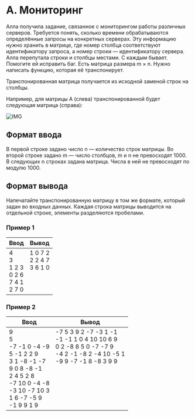 # A. Мониторинг

Алла получила задание, связанное с мониторингом работы различных серверов. 
Требуется понять, сколько времени обрабатываются определённые запросы на конкретных серверах. 
Эту информацию нужно хранить в матрице, где номер столбца соответствуют идентификатору запроса, а номер строки — идентификатору сервера. Алла перепутала строки и столбцы местами. С каждым бывает. 
Помогите ей исправить баг.
Есть матрица размера m × n. Нужно написать функцию, которая её транспонирует.

Транспонированная матрица получается из исходной заменой строк на столбцы.

Например, для матрицы А (слева) транспонированной будет следующая матрица (справа):

![IMG](https://contest.yandex.ru/testsys/statement-image?imageId=69ff475b66bdbc91024d48b48ee588d5a58645a20b1433663a9e7981bef14e3d)

## Формат ввода

В первой строке задано число n — количество строк матрицы.
Во второй строке задано m — число столбцов, m и n не превосходят 1000. В следующих n строках задана матрица. Числа в ней не превосходят по модулю 1000.

## Формат вывода

Напечатайте транспонированную матрицу в том же формате, который задан во входных данных. Каждая строка матрицы выводится на отдельной строке, элементы разделяются пробелами.

### Пример 1

<table>
  <thead>
     <tr>
        <th>Ввод</th>
        <th>Вывод</th>
     </tr>
  </thead>
  <tbody>
     <tr>
        <td>
            4<br>
            3<br>
            1 2 3<br>
            0 2 6<br>
            7 4 1<br>
            2 7 0<br>
        </td>
        <td>
            1 0 7 2<br>
            2 2 4 7<br>
            3 6 1 0<br>
            <br>
            <br>
            <br>
        </td>
     </tr>
  </tbody>
</table>

### Пример 2

<table class="sample-tests">
  <thead>
     <tr>
        <th>Ввод</th>
        <th>Вывод</th>
     </tr>
  </thead>
  <tbody>
     <tr>
        <td>
            9<br>
            5<br>
            -7 -1 0 -4 -9<br>
            5 -1 2 2 9<br>
            3 1 -8 -1 -7<br>
            9 0 8 -8 -1<br>
            2 4 5 2 8<br>
            -7 10 0 -4 -8<br>
            -3 10 -7 10 3<br>
            1 6 -7 -5 9<br>
            -1 9 9 1 9<br>
        </td>
        <td>
            -7 5 3 9 2 -7 -3 1 -1<br>
            -1 -1 1 0 4 10 10 6 9<br>
            0 2 -8 8 5 0 -7 -7 9<br>
            -4 2 -1 -8 2 -4 10 -5 1<br>
            -9 9 -7 -1 8 -8 3 9 9<br>
            <br>
            <br>
            <br>
            <br>
            <br>
            <br>
        </td>
     </tr>
  </tbody>
</table>